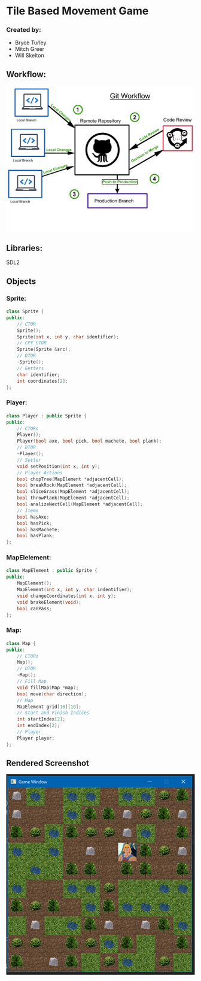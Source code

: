 # Tile Based Movement Game
### Created by:
- Bryce Turley
- Mitch Greer
- Will Skelton

## Workflow:
![Workflow](https://raw.githubusercontent.com/WillSkelton/hackathon-game/master/workflow.jpg)

## Libraries:
SDL2

## Objects
### Sprite:
```c++
class Sprite {
public:
	// CTOR
	Sprite();
	Sprite(int x, int y, char identifier);
	// CPY CTOR
	Sprite(Sprite &src);
	// DTOR
	~Sprite();
	// Getters
	char identifier;
	int coordinates[2];
};
```

### Player:
```c++
class Player : public Sprite {
public:
	// CTORs
	Player();
	Player(bool axe, bool pick, bool machete, bool plank);
	// DTOR
	~Player();
	// Setter
	void setPosition(int x, int y);	
	// Player Actions
	bool chopTree(MapElement *adjacentCell);
	bool breakRock(MapElement *adjacentCell);
	bool sliceGrass(MapElement *adjacentCell);
	bool throwPlank(MapElement *adjacentCell);
	bool analizeNextCell(MapElement *adjacentCell);
	// Items
	bool hasAxe;
	bool hasPick;
	bool hasMachete;
	bool hasPlank;
};
```

### MapElelement:
```c++
class MapElement : public Sprite {
public:
	MapElement();
	MapElement(int x, int y, char indentifier);
	void changeCoordinates(int x, int y);
	void brakeElement(void);
	bool canPass;
};
```

### Map:
```c++
class Map {
public:
	// CTORs
	Map();
	// DTOR
	~Map();
	// Fill Map
	void fillMap(Map *map);
	bool move(char direction);
	// Map
	MapElement grid[10][10];
	// Start and Finish Indices
	int startIndex[2];
	int endIndex[2];
	// Player
	Player player;
};
```

## Rendered Screenshot
![Screenshot](https://raw.githubusercontent.com/WillSkelton/hackathon-game/master/hackathon-game/screenshot.png)


